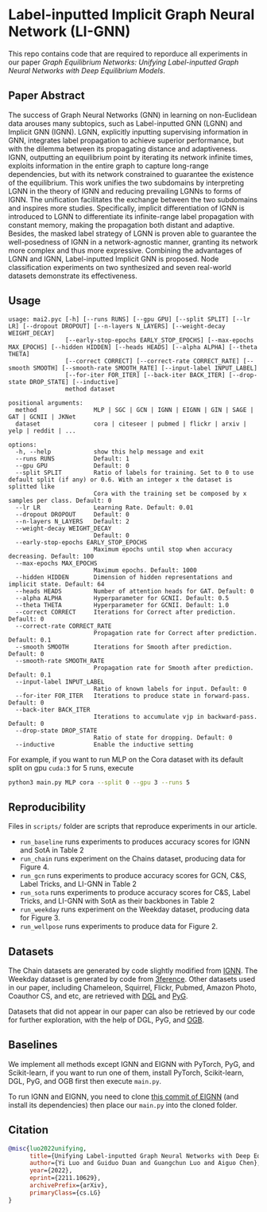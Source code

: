 # Label-inputted Implicit Graph Neural Network (LI-GNN)

This repo contains code that are required to reporduce all experiments in our paper *Graph Equilibrium Networks: Unifying Label-inputted Graph Neural Networks with Deep Equilibrium Models*.

## Paper Abstract

The success of Graph Neural Networks (GNN) in learning on non-Euclidean data arouses many subtopics, such as Label-inputted GNN (LGNN) and Implicit GNN (IGNN).
LGNN, explicitly inputting supervising information in GNN, integrates label propagation to achieve superior performance, but with the dilemma between its propagating distance and adaptiveness.
IGNN, outputting an equilibrium point by iterating its network infinite times, exploits information in the entire graph to capture long-range dependencies, but with its network constrained to guarantee the existence of the equilibrium.
This work unifies the two subdomains by interpreting LGNN in the theory of IGNN and reducing prevailing LGNNs to forms of IGNN.
The unification facilitates the exchange between the two subdomains and inspires more studies.
Specifically, implicit differentiation of IGNN is introduced to LGNN to differentiate its infinite-range label propagation with constant memory, making the propagation both distant and adaptive.
Besides, the masked label strategy of LGNN is proven able to guarantee the well-posedness of IGNN in a network-agnostic manner, granting its network more complex and thus more expressive.
Combining the advantages of LGNN and IGNN, Label-inputted Implicit GNN is proposed.
Node classification experiments on two synthesized and seven real-world datasets demonstrate its effectiveness.

## Usage

```
usage: mai2.pyc [-h] [--runs RUNS] [--gpu GPU] [--split SPLIT] [--lr LR] [--dropout DROPOUT] [--n-layers N_LAYERS] [--weight-decay WEIGHT_DECAY]
                [--early-stop-epochs EARLY_STOP_EPOCHS] [--max-epochs MAX_EPOCHS] [--hidden HIDDEN] [--heads HEADS] [--alpha ALPHA] [--theta THETA]
                [--correct CORRECT] [--correct-rate CORRECT_RATE] [--smooth SMOOTH] [--smooth-rate SMOOTH_RATE] [--input-label INPUT_LABEL]
                [--for-iter FOR_ITER] [--back-iter BACK_ITER] [--drop-state DROP_STATE] [--inductive]
                method dataset

positional arguments:
  method                MLP | SGC | GCN | IGNN | EIGNN | GIN | SAGE | GAT | GCNII | JKNet
  dataset               cora | citeseer | pubmed | flickr | arxiv | yelp | reddit | ...

options:
  -h, --help            show this help message and exit
  --runs RUNS           Default: 1
  --gpu GPU             Default: 0
  --split SPLIT         Ratio of labels for training. Set to 0 to use default split (if any) or 0.6. With an integer x the dataset is splitted like
                        Cora with the training set be composed by x samples per class. Default: 0
  --lr LR               Learning Rate. Default: 0.01
  --dropout DROPOUT     Default: 0
  --n-layers N_LAYERS   Default: 2
  --weight-decay WEIGHT_DECAY
                        Default: 0
  --early-stop-epochs EARLY_STOP_EPOCHS
                        Maximum epochs until stop when accuracy decreasing. Default: 100
  --max-epochs MAX_EPOCHS
                        Maximum epochs. Default: 1000
  --hidden HIDDEN       Dimension of hidden representations and implicit state. Default: 64
  --heads HEADS         Number of attention heads for GAT. Default: 0
  --alpha ALPHA         Hyperparameter for GCNII. Default: 0.5
  --theta THETA         Hyperparameter for GCNII. Default: 1.0
  --correct CORRECT     Iterations for Correct after prediction. Default: 0
  --correct-rate CORRECT_RATE
                        Propagation rate for Correct after prediction. Default: 0.1
  --smooth SMOOTH       Iterations for Smooth after prediction. Default: 0
  --smooth-rate SMOOTH_RATE
                        Propagation rate for Smooth after prediction. Default: 0.1
  --input-label INPUT_LABEL
                        Ratio of known labels for input. Default: 0
  --for-iter FOR_ITER   Iterations to produce state in forward-pass. Default: 0
  --back-iter BACK_ITER
                        Iterations to accumulate vjp in backward-pass. Default: 0
  --drop-state DROP_STATE
                        Ratio of state for dropping. Default: 0
  --inductive           Enable the inductive setting
```

For example, if you want to run MLP on the Cora dataset with its default split on gpu `cuda:3` for 5 runs, execute

```bash
python3 main.py MLP cora --split 0 --gpu 3 --runs 5
```

## Reproducibility

Files in `scripts/` folder are scripts that reproduce experiments in our article.

* `run_baseline` runs experiments to produces accuracy scores for IGNN and SotA in Table 2
* `run_chain` runs experiment on the Chains dataset, producing data for Figure 4.
* `run_gcn` runs experiments to produce accuracy scores for GCN, C&S, Label Tricks, and LI-GNN in Table 2
* `run_sota` runs experiments to produce accuracy scores for C&S, Label Tricks, and LI-GNN with SotA as their backbones in Table 2
* `run_weekday` runs experiment on the Weekday dataset, producing data for Figure 3.
* `run_wellpose` runs experiments to produce data for Figure 2.

## Datasets

The Chain datasets are generated by code slightly modified from [IGNN](https://github.com/SwiftieH/IGNN).
The Weekday dataset is generated by code from [3ference](https://github.com/cf020031308/3ference).
Other datasets used in our paper, including Chameleon, Squirrel, Flickr, Pubmed, Amazon Photo, Coauthor CS, and etc, are retrieved with [DGL](https://github.com/dmlc/dgl) and [PyG](https://github.com/pyg-team/pytorch_geometric).

Datasets that did not appear in our paper can also be retrieved by our code for further exploration, with the help of DGL, PyG, and [OGB](https://github.com/snap-stanford/ogb).

## Baselines

We implement all methods except IGNN and EIGNN with PyTorch, PyG, and Scikit-learn, if you want to run one of them, install PyTorch, Scikit-learn, DGL, PyG, and OGB first then execute `main.py`.

To run IGNN and EIGNN, you need to clone [this commit of EIGNN](https://github.com/liu-jc/EIGNN/tree//6a2c8e73c11bfebc8614d955226dbae600cc8dfc) (and install its dependencies) then place our `main.py` into the cloned folder.

## Citation

```bibtex
@misc{luo2022unifying,
      title={Unifying Label-inputted Graph Neural Networks with Deep Equilibrium Models}, 
      author={Yi Luo and Guiduo Duan and Guangchun Luo and Aiguo Chen},
      year={2022},
      eprint={2211.10629},
      archivePrefix={arXiv},
      primaryClass={cs.LG}
}
```
